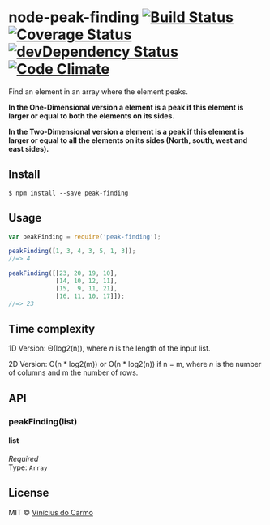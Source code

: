 # node-peak-finding [![Build Status](https://travis-ci.org/vinimdocarmo/node-peak-finding.svg?branch=master)](https://travis-ci.org/vinimdocarmo/node-peak-finding) [![Coverage Status](https://coveralls.io/repos/vinimdocarmo/node-peak-finding/badge.svg)](https://coveralls.io/r/vinimdocarmo/node-peak-finding) [![devDependency Status](https://david-dm.org/vinimdocarmo/node-peak-finding/dev-status.svg)](https://david-dm.org/vinimdocarmo/node-peak-finding) [![Code Climate](https://codeclimate.com/github/vinimdocarmo/node-peak-finding/badges/gpa.svg)](https://codeclimate.com/github/vinimdocarmo/node-peak-finding)

Find an element in an array where the element peaks.

**In the One-Dimensional version a element is a peak if this element is larger or equal to both the elements on its 
sides.**

**In the Two-Dimensional version a element is a peak if this element is larger or equal to all the elements on its 
sides (North, south, west and east sides).**

## Install

```
$ npm install --save peak-finding
```

## Usage

```js
var peakFinding = require('peak-finding');

peakFinding([1, 3, 4, 3, 5, 1, 3]);
//=> 4

peakFinding([[23, 20, 19, 10],
			 [14, 10, 12, 11],
			 [15,  9, 11, 21],
			 [16, 11, 10, 17]]);
//=> 23
```

## Time complexity
1D Version: &Theta;(log2(n)), where *n* is the length of the input list.

2D Version: &Theta;(n \* log2(m)) or &Theta;(n \* log2(n)) if n = m, 
where *n* is the number of columns and m the number of rows.

## API

### peakFinding(list)

#### list

*Required*  
Type: `Array`

## License

MIT © [Vinícius do Carmo](http://vinimdocarmo.js.org)

